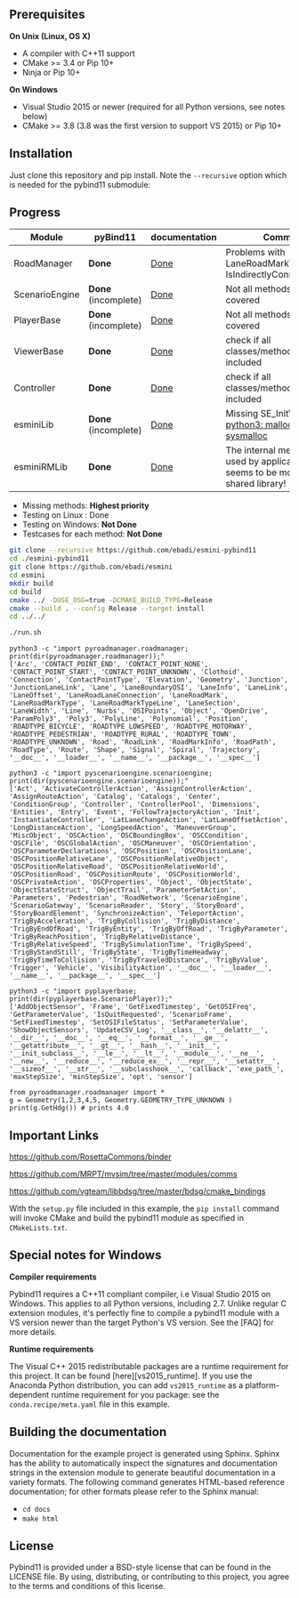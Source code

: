 

## Prerequisites

**On Unix (Linux, OS X)**

* A compiler with C++11 support
* CMake >= 3.4 or Pip 10+
* Ninja or Pip 10+

**On Windows** 

* Visual Studio 2015 or newer (required for all Python versions, see notes below)
* CMake >= 3.8 (3.8 was the first version to support VS 2015) or Pip 10+


## Installation

Just clone this repository and pip install. Note the `--recursive` option which is
needed for the pybind11 submodule:

## Progress

| Module  | pyBind11  | documentation |   Comment | 
| ------------- | ------------- | ------------- | ------------- |
| RoadManager  | **Done**  | [Done](https://htmlpreview.github.io/?https://github.com/ebadi/esmini-pybind11/blob/master/docs/_build/html/pyroadmanager.html) | Problems with LaneRoadMarkType::Print(), IsIndirectlyConnected |
| ScenarioEngine  | **Done**  (incomplete) | [Done](https://htmlpreview.github.io/?https://github.com/ebadi/esmini-pybind11/blob/master/docs/_build/html/pyscenarioengine.html)  | Not all methods are covered |
| PlayerBase  | **Done** (incomplete) | [Done](https://htmlpreview.github.io/?https://github.com/ebadi/esmini-pybind11/blob/master/docs/_build/html/pyplayerbase.html)  | Not all methods are covered  |
| ViewerBase  | **Done**  | [Done](https://htmlpreview.github.io/?https://github.com/ebadi/esmini-pybind11/blob/master/docs/_build/html/pyviewerbase.html)  | check if all classes/methods are included |
| Controller  | **Done**  | [Done](https://htmlpreview.github.io/?https://github.com/ebadi/esmini-pybind11/blob/master/docs/_build/html/pycontroller.html)  | check if all classes/methods are included |
| esminiLib  | **Done** (incomplete) | [Done](https://htmlpreview.github.io/?https://github.com/ebadi/esmini-pybind11/blob/master/docs/_build/html/pyesminilib.html)  | Missing SE_InitWithArgs. [python3: malloc.c:2379: sysmalloc](tests/esmini.py)  |
| esminiRMLib  | **Done**  | [Done](https://htmlpreview.github.io/?https://github.com/ebadi/esmini-pybind11/blob/master/docs/_build/html/pyesminirmlib.html)  |  The internal methods were used by applications, it seems to be more than a shared library! |

- Missing methods: **Highest priority**
- Testing on Linux : Done
- Testing on Windows: **Not Done**
- Testcases for each method: **Not Done**

```bash
git clone --recursive https://github.com/ebadi/esmini-pybind11
cd ./esmini-pybind11
git clone https://github.com/ebadi/esmini
cd esmini
mkdir build
cd build
cmake ../ -DUSE_OSG=true -DCMAKE_BUILD_TYPE=Release
cmake --build . --config Release --target install
cd ../../

./run.sh
```

```
python3 -c "import pyroadmanager.roadmanager; print(dir(pyroadmanager.roadmanager));"
['Arc', 'CONTACT_POINT_END', 'CONTACT_POINT_NONE', 'CONTACT_POINT_START', 'CONTACT_POINT_UNKNOWN', 'Clothoid', 'Connection', 'ContactPointType', 'Elevation', 'Geometry', 'Junction', 'JunctionLaneLink', 'Lane', 'LaneBoundaryOSI', 'LaneInfo', 'LaneLink', 'LaneOffset', 'LaneRoadLaneConnection', 'LaneRoadMark', 'LaneRoadMarkType', 'LaneRoadMarkTypeLine', 'LaneSection', 'LaneWidth', 'Line', 'Nurbs', 'OSIPoints', 'Object', 'OpenDrive', 'ParamPoly3', 'Poly3', 'PolyLine', 'Polynomial', 'Position', 'ROADTYPE_BICYCLE', 'ROADTYPE_LOWSPEED', 'ROADTYPE_MOTORWAY', 'ROADTYPE_PEDESTRIAN', 'ROADTYPE_RURAL', 'ROADTYPE_TOWN', 'ROADTYPE_UNKNOWN', 'Road', 'RoadLink', 'RoadMarkInfo', 'RoadPath', 'RoadType', 'Route', 'Shape', 'Signal', 'Spiral', 'Trajectory', '__doc__', '__loader__', '__name__', '__package__', '__spec__']

python3 -c "import pyscenarioengine.scenarioengine; print(dir(pyscenarioengine.scenarioengine));"
['Act', 'ActivateControllerAction', 'AssignControllerAction', 'AssignRouteAction', 'Catalog', 'Catalogs', 'Center', 'ConditionGroup', 'Controller', 'ControllerPool', 'Dimensions', 'Entities', 'Entry', 'Event', 'FollowTrajectoryAction', 'Init', 'InstantiateController', 'LatLaneChangeAction', 'LatLaneOffsetAction', 'LongDistanceAction', 'LongSpeedAction', 'ManeuverGroup', 'MiscObject', 'OSCAction', 'OSCBoundingBox', 'OSCCondition', 'OSCFile', 'OSCGlobalAction', 'OSCManeuver', 'OSCOrientation', 'OSCParameterDeclarations', 'OSCPosition', 'OSCPositionLane', 'OSCPositionRelativeLane', 'OSCPositionRelativeObject', 'OSCPositionRelativeRoad', 'OSCPositionRelativeWorld', 'OSCPositionRoad', 'OSCPositionRoute', 'OSCPositionWorld', 'OSCPrivateAction', 'OSCProperties', 'Object', 'ObjectState', 'ObjectStateStruct', 'ObjectTrail', 'ParameterSetAction', 'Parameters', 'Pedestrian', 'RoadNetwork', 'ScenarioEngine', 'ScenarioGateway', 'ScenarioReader', 'Story', 'StoryBoard', 'StoryBoardElement', 'SynchronizeAction', 'TeleportAction', 'TrigByAcceleration', 'TrigByCollision', 'TrigByDistance', 'TrigByEndOfRoad', 'TrigByEntity', 'TrigByOffRoad', 'TrigByParameter', 'TrigByReachPosition', 'TrigByRelativeDistance', 'TrigByRelativeSpeed', 'TrigBySimulationTime', 'TrigBySpeed', 'TrigByStandStill', 'TrigByState', 'TrigByTimeHeadway', 'TrigByTimeToCollision', 'TrigByTraveledDistance', 'TrigByValue', 'Trigger', 'Vehicle', 'VisibilityAction', '__doc__', '__loader__', '__name__', '__package__', '__spec__']

python3 -c "import pyplayerbase; print(dir(pyplayerbase.ScenarioPlayer));"
['AddObjectSensor', 'Frame', 'GetFixedTimestep', 'GetOSIFreq', 'GetParameterValue', 'IsQuitRequested', 'ScenarioFrame', 'SetFixedTimestep', 'SetOSIFileStatus', 'SetParameterValue', 'ShowObjectSensors', 'UpdateCSV_Log', '__class__', '__delattr__', '__dir__', '__doc__', '__eq__', '__format__', '__ge__', '__getattribute__', '__gt__', '__hash__', '__init__', '__init_subclass__', '__le__', '__lt__', '__module__', '__ne__', '__new__', '__reduce__', '__reduce_ex__', '__repr__', '__setattr__', '__sizeof__', '__str__', '__subclasshook__', 'callback', 'exe_path_', 'maxStepSize', 'minStepSize', 'opt', 'sensor']

from pyroadmanager.roadmanager import *
g = Geometry(1,2,3,4,5, Geometry.GEOMETRY_TYPE_UNKNOWN )
print(g.GetHdg()) # prints 4.0
```

## Important Links
https://github.com/RosettaCommons/binder

https://github.com/MRPT/mvsim/tree/master/modules/comms

https://github.com/vgteam/libbdsg/tree/master/bdsg/cmake_bindings

With the `setup.py` file included in this example, the `pip install` command will
invoke CMake and build the pybind11 module as specified in `CMakeLists.txt`.


## Special notes for Windows

**Compiler requirements**

Pybind11 requires a C++11 compliant compiler, i.e Visual Studio 2015 on Windows.
This applies to all Python versions, including 2.7. Unlike regular C extension
modules, it's perfectly fine to compile a pybind11 module with a VS version newer
than the target Python's VS version. See the [FAQ] for more details.

**Runtime requirements**

The Visual C++ 2015 redistributable packages are a runtime requirement for this
project. It can be found [here][vs2015_runtime]. If you use the Anaconda Python
distribution, you can add `vs2015_runtime` as a platform-dependent runtime
requirement for you package: see the `conda.recipe/meta.yaml` file in this example.


## Building the documentation

Documentation for the example project is generated using Sphinx. Sphinx has the
ability to automatically inspect the signatures and documentation strings in
the extension module to generate beautiful documentation in a variety formats.
The following command generates HTML-based reference documentation; for other
formats please refer to the Sphinx manual:

 - `cd docs`
 - `make html`


## License

Pybind11 is provided under a BSD-style license that can be found in the LICENSE
file. By using, distributing, or contributing to this project, you agree to the
terms and conditions of this license.